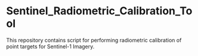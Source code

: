 # Sentinel_Radiometric_Calibration_Tool
This repository contains script for performing radiometric calibration of point targets for Sentinel-1 Imagery.
